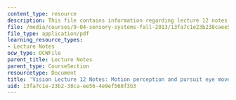 ```yaml
---
content_type: resource
description: This file contains information regarding lecture 12 notes.
file: /media/courses/9-04-sensory-systems-fall-2013/13fa7c1e23b238caee564e9ef568f3b3_MIT9_04F13_Vis12.pdf
file_type: application/pdf
learning_resource_types:
- Lecture Notes
ocw_type: OCWFile
parent_title: Lecture Notes
parent_type: CourseSection
resourcetype: Document
title: 'Vision Lecture 12 Notes: Motion perception and pursuit eye movements'
uid: 13fa7c1e-23b2-38ca-ee56-4e9ef568f3b3
---
```

